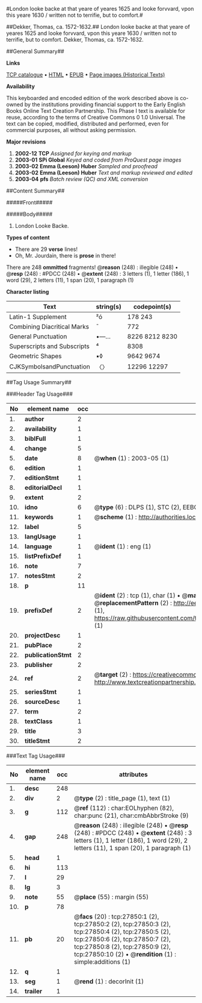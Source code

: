 #London looke backe at that yeare of yeares 1625 and looke forvvard, vpon this yeare 1630 / written not to terrifie, but to comfort.#

##Dekker, Thomas, ca. 1572-1632.##
London looke backe at that yeare of yeares 1625 and looke forvvard, vpon this yeare 1630 / written not to terrifie, but to comfort.
Dekker, Thomas, ca. 1572-1632.

##General Summary##

**Links**

[TCP catalogue](http://www.ota.ox.ac.uk/tcp/)  • 
[HTML](http://tei.it.ox.ac.uk/tcp/Texts-HTML/free/A06/A06271.html)  • 
[EPUB](http://tei.it.ox.ac.uk/tcp/Texts-EPUB/free/A06/A06271.epub) • 
[Page images (Historical Texts)](https://data.historicaltexts.jisc.ac.uk/view?pubId=eebo-24646668e&pageId=eebo-24646668e-27850-1)

**Availability**

This keyboarded and encoded edition of the
	       work described above is co-owned by the institutions
	       providing financial support to the Early English Books
	       Online Text Creation Partnership. This Phase I text is
	       available for reuse, according to the terms of Creative
	       Commons 0 1.0 Universal. The text can be copied,
	       modified, distributed and performed, even for
	       commercial purposes, all without asking permission.

**Major revisions**

1. __2002-12__ __TCP__ *Assigned for keying and markup*
1. __2003-01__ __SPi Global__ *Keyed and coded from ProQuest page images*
1. __2003-02__ __Emma (Leeson) Huber__ *Sampled and proofread*
1. __2003-02__ __Emma (Leeson) Huber__ *Text and markup reviewed and edited*
1. __2003-04__ __pfs__ *Batch review (QC) and XML conversion*

##Content Summary##

#####Front#####

#####Body#####

1. London Looke Backe.

**Types of content**

  * There are 29 **verse** lines!
  * Oh, Mr. Jourdain, there is **prose** in there!

There are 248 **ommitted** fragments! 
 @__reason__ (248) : illegible (248)  •  @__resp__ (248) : #PDCC (248)  •  @__extent__ (248) : 3 letters (1), 1 letter (186), 1 word (29), 2 letters (11), 1 span (20), 1 paragraph (1)

**Character listing**


|Text|string(s)|codepoint(s)|
|---|---|---|
|Latin-1 Supplement|²ó|178 243|
|Combining             Diacritical Marks|̄|772|
|General Punctuation|•—…|8226 8212 8230|
|Superscripts             and Subscripts|⁴|8308|
|Geometric Shapes|▪◊|9642 9674|
|CJKSymbolsandPunctuation|〈〉|12296 12297|

##Tag Usage Summary##

###Header Tag Usage###

|No|element name|occ|attributes|
|---|---|---|---|
|1.|__author__|2||
|2.|__availability__|1||
|3.|__biblFull__|1||
|4.|__change__|5||
|5.|__date__|8| @__when__ (1) : 2003-05 (1)|
|6.|__edition__|1||
|7.|__editionStmt__|1||
|8.|__editorialDecl__|1||
|9.|__extent__|2||
|10.|__idno__|6| @__type__ (6) : DLPS (1), STC (2), EEBO-CITATION (1), OCLC (1), VID (1)|
|11.|__keywords__|1| @__scheme__ (1) : http://authorities.loc.gov/ (1)|
|12.|__label__|5||
|13.|__langUsage__|1||
|14.|__language__|1| @__ident__ (1) : eng (1)|
|15.|__listPrefixDef__|1||
|16.|__note__|7||
|17.|__notesStmt__|2||
|18.|__p__|11||
|19.|__prefixDef__|2| @__ident__ (2) : tcp (1), char (1)  •  @__matchPattern__ (2) : ([0-9\-]+):([0-9IVX]+) (1), (.+) (1)  •  @__replacementPattern__ (2) : http://eebo.chadwyck.com/downloadtiff?vid=$1&page=$2 (1), https://raw.githubusercontent.com/textcreationpartnership/Texts/master/tcpchars.xml#$1 (1)|
|20.|__projectDesc__|1||
|21.|__pubPlace__|2||
|22.|__publicationStmt__|2||
|23.|__publisher__|2||
|24.|__ref__|2| @__target__ (2) : https://creativecommons.org/publicdomain/zero/1.0/ (1), http://www.textcreationpartnership.org/docs/. (1)|
|25.|__seriesStmt__|1||
|26.|__sourceDesc__|1||
|27.|__term__|2||
|28.|__textClass__|1||
|29.|__title__|3||
|30.|__titleStmt__|2||


###Text Tag Usage###

|No|element name|occ|attributes|
|---|---|---|---|
|1.|__desc__|248||
|2.|__div__|2| @__type__ (2) : title_page (1), text (1)|
|3.|__g__|112| @__ref__ (112) : char:EOLhyphen (82), char:punc (21), char:cmbAbbrStroke (9)|
|4.|__gap__|248| @__reason__ (248) : illegible (248)  •  @__resp__ (248) : #PDCC (248)  •  @__extent__ (248) : 3 letters (1), 1 letter (186), 1 word (29), 2 letters (11), 1 span (20), 1 paragraph (1)|
|5.|__head__|1||
|6.|__hi__|113||
|7.|__l__|29||
|8.|__lg__|3||
|9.|__note__|55| @__place__ (55) : margin (55)|
|10.|__p__|78||
|11.|__pb__|20| @__facs__ (20) : tcp:27850:1 (2), tcp:27850:2 (2), tcp:27850:3 (2), tcp:27850:4 (2), tcp:27850:5 (2), tcp:27850:6 (2), tcp:27850:7 (2), tcp:27850:8 (2), tcp:27850:9 (2), tcp:27850:10 (2)  •  @__rendition__ (1) : simple:additions (1)|
|12.|__q__|1||
|13.|__seg__|1| @__rend__ (1) : decorInit (1)|
|14.|__trailer__|1||
